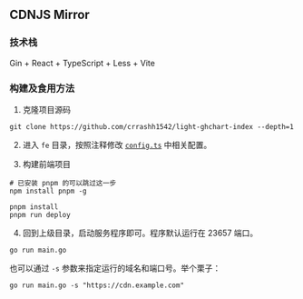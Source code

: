 ## CDNJS Mirror

### 技术栈
Gin + React + TypeScript + Less + Vite

### 构建及食用方法
1. 克隆项目源码
```shell
git clone https://github.com/crrashh1542/light-ghchart-index --depth=1
```
2. 进入 `fe` 目录，按照注释修改 [`config.ts`](./fe/config.ts) 中相关配置。

3. 构建前端项目
```shell
# 已安装 pnpm 的可以跳过这一步
npm install pnpm -g

pnpm install
pnpm run deploy
``` 

4. 回到上级目录，启动服务程序即可。程序默认运行在 23657 端口。
```shell
go run main.go
```
也可以通过 `-s` 参数来指定运行的域名和端口号。举个栗子：
```shell
go run main.go -s "https://cdn.example.com"
```